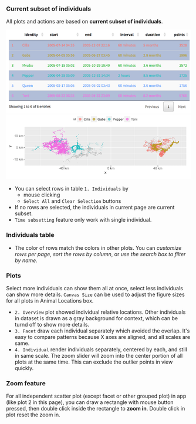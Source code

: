 ### Current subset of individuals
All plots and actions are based on **current subset of individuals**.

![selected_animals](2_select_animals.png)
![selected_plot](2_selected_plot.png)

- You can select rows in table `1. Individuals` by 
    - mouse clicking
    - `Select All` and `Clear Selection` buttons
- If no rows are selected, the individuals in current page are current subset.
- `Time subsetting` feature only work with single individual.

### Individuals table
- The color of rows match the colors in other plots. You can *customize rows per page*, *sort the rows by column*, or *use the search box to filter by name*.

### Plots
Select more individuals can show them all at once, select less individuals can show more details. `Canvas Size` can be used to adjust the figure sizes for all plots in Animal Locations box.
- `2. Overview` plot showed individual relative locations. Other individuals in dataset is drawn as a gray background for context, which can be turnd off to show more details.
- `3. Facet` draw each individual separately which avoided the overlap. It's easy to compare patterns because X axes are aligned, and all scales are same.
- `4. Individual` render individuals separately, centered by each, and still in same scale. The zoom slider will zoom into the center portion of all plots at the same time. This can exclude the outlier points in view quickly.

### Zoom feature
For all independent scatter plot (except facet or other grouped plot) in app (like plot 2 in this page), you can draw a rectangle with mouse button pressed, then double click inside the rectangle to **zoom in**. Double click in plot reset the zoom in.
